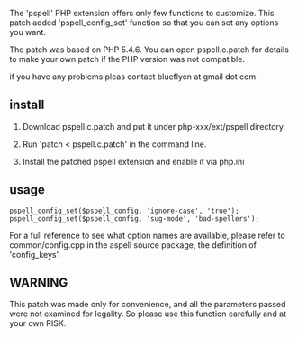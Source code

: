 The 'pspell' PHP extension offers only few functions to customize. This patch added 'pspell\_config\_set' function so that you can set any options you want.


The patch was based on PHP 5.4.6. You can open pspell.c.patch for details to make your own patch if the PHP version was not compatible.


if you have any problems pleas contact blueflycn at gmail dot com.


## install ##


1. Download pspell.c.patch and put it under php-xxx/ext/pspell directory.

2. Run 'patch < pspell.c.patch' in the command line.

3. Install the patched pspell extension and enable it via php.ini


## usage ##


```
pspell_config_set($pspell_config, 'ignore-case', 'true');
pspell_config_set($pspell_config, 'sug-mode', 'bad-spellers');
```


For a full reference to see what option names are available, please refer to common/config.cpp in the aspell source package, the definition of 'config\_keys'.


## WARNING ##


This patch was made only for convenience, and all the parameters passed were not examined for legality. So please use this function carefully and at your own RISK.